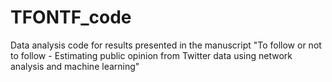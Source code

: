 # TFONTF_code
Data analysis code for results presented in the manuscript "To follow or not to follow - Estimating public opinion from Twitter data using network analysis and machine learning"
